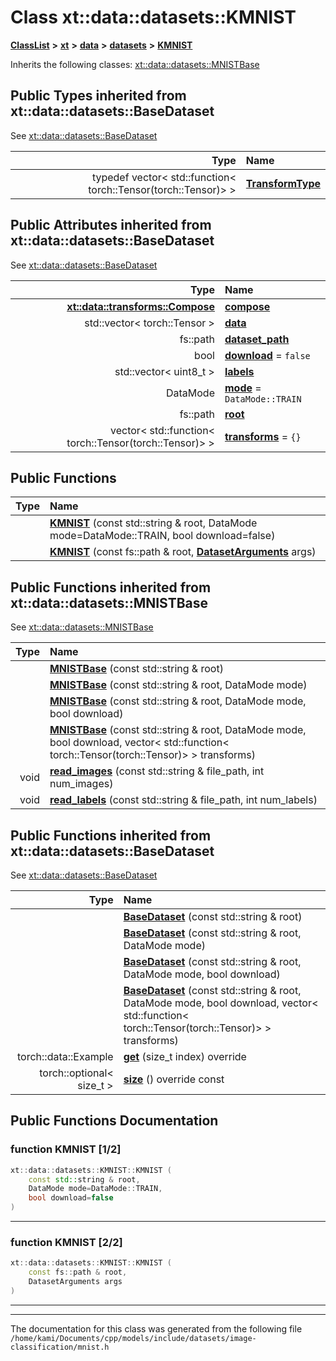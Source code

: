 

# Class xt::data::datasets::KMNIST



[**ClassList**](annotated.md) **>** [**xt**](namespacext.md) **>** [**data**](namespacext_1_1data.md) **>** [**datasets**](namespacext_1_1data_1_1datasets.md) **>** [**KMNIST**](classxt_1_1data_1_1datasets_1_1KMNIST.md)








Inherits the following classes: [xt::data::datasets::MNISTBase](classxt_1_1data_1_1datasets_1_1MNISTBase.md)


















## Public Types inherited from xt::data::datasets::BaseDataset

See [xt::data::datasets::BaseDataset](classxt_1_1data_1_1datasets_1_1BaseDataset.md)

| Type | Name |
| ---: | :--- |
| typedef vector&lt; std::function&lt; torch::Tensor(torch::Tensor)&gt; &gt; | [**TransformType**](classxt_1_1data_1_1datasets_1_1BaseDataset.md#typedef-transformtype)  <br> |












## Public Attributes inherited from xt::data::datasets::BaseDataset

See [xt::data::datasets::BaseDataset](classxt_1_1data_1_1datasets_1_1BaseDataset.md)

| Type | Name |
| ---: | :--- |
|  [**xt::data::transforms::Compose**](classxt_1_1data_1_1transforms_1_1Compose.md) | [**compose**](classxt_1_1data_1_1datasets_1_1BaseDataset.md#variable-compose)  <br> |
|  std::vector&lt; torch::Tensor &gt; | [**data**](classxt_1_1data_1_1datasets_1_1BaseDataset.md#variable-data)  <br> |
|  fs::path | [**dataset\_path**](classxt_1_1data_1_1datasets_1_1BaseDataset.md#variable-dataset_path)  <br> |
|  bool | [**download**](classxt_1_1data_1_1datasets_1_1BaseDataset.md#variable-download)   = `false`<br> |
|  std::vector&lt; uint8\_t &gt; | [**labels**](classxt_1_1data_1_1datasets_1_1BaseDataset.md#variable-labels)  <br> |
|  DataMode | [**mode**](classxt_1_1data_1_1datasets_1_1BaseDataset.md#variable-mode)   = `DataMode::TRAIN`<br> |
|  fs::path | [**root**](classxt_1_1data_1_1datasets_1_1BaseDataset.md#variable-root)  <br> |
|  vector&lt; std::function&lt; torch::Tensor(torch::Tensor)&gt; &gt; | [**transforms**](classxt_1_1data_1_1datasets_1_1BaseDataset.md#variable-transforms)   = `{}`<br> |












































## Public Functions

| Type | Name |
| ---: | :--- |
|   | [**KMNIST**](#function-kmnist-12) (const std::string & root, DataMode mode=DataMode::TRAIN, bool download=false) <br> |
|   | [**KMNIST**](#function-kmnist-22) (const fs::path & root, [**DatasetArguments**](structDatasetArguments.md) args) <br> |


## Public Functions inherited from xt::data::datasets::MNISTBase

See [xt::data::datasets::MNISTBase](classxt_1_1data_1_1datasets_1_1MNISTBase.md)

| Type | Name |
| ---: | :--- |
|   | [**MNISTBase**](classxt_1_1data_1_1datasets_1_1MNISTBase.md#function-mnistbase-14) (const std::string & root) <br> |
|   | [**MNISTBase**](classxt_1_1data_1_1datasets_1_1MNISTBase.md#function-mnistbase-24) (const std::string & root, DataMode mode) <br> |
|   | [**MNISTBase**](classxt_1_1data_1_1datasets_1_1MNISTBase.md#function-mnistbase-34) (const std::string & root, DataMode mode, bool download) <br> |
|   | [**MNISTBase**](classxt_1_1data_1_1datasets_1_1MNISTBase.md#function-mnistbase-44) (const std::string & root, DataMode mode, bool download, vector&lt; std::function&lt; torch::Tensor(torch::Tensor)&gt; &gt; transforms) <br> |
|  void | [**read\_images**](classxt_1_1data_1_1datasets_1_1MNISTBase.md#function-read_images) (const std::string & file\_path, int num\_images) <br> |
|  void | [**read\_labels**](classxt_1_1data_1_1datasets_1_1MNISTBase.md#function-read_labels) (const std::string & file\_path, int num\_labels) <br> |


## Public Functions inherited from xt::data::datasets::BaseDataset

See [xt::data::datasets::BaseDataset](classxt_1_1data_1_1datasets_1_1BaseDataset.md)

| Type | Name |
| ---: | :--- |
|   | [**BaseDataset**](classxt_1_1data_1_1datasets_1_1BaseDataset.md#function-basedataset-14) (const std::string & root) <br> |
|   | [**BaseDataset**](classxt_1_1data_1_1datasets_1_1BaseDataset.md#function-basedataset-24) (const std::string & root, DataMode mode) <br> |
|   | [**BaseDataset**](classxt_1_1data_1_1datasets_1_1BaseDataset.md#function-basedataset-34) (const std::string & root, DataMode mode, bool download) <br> |
|   | [**BaseDataset**](classxt_1_1data_1_1datasets_1_1BaseDataset.md#function-basedataset-44) (const std::string & root, DataMode mode, bool download, vector&lt; std::function&lt; torch::Tensor(torch::Tensor)&gt; &gt; transforms) <br> |
|  torch::data::Example | [**get**](classxt_1_1data_1_1datasets_1_1BaseDataset.md#function-get) (size\_t index) override<br> |
|  torch::optional&lt; size\_t &gt; | [**size**](classxt_1_1data_1_1datasets_1_1BaseDataset.md#function-size) () override const<br> |
















































































## Public Functions Documentation




### function KMNIST [1/2]

```C++
xt::data::datasets::KMNIST::KMNIST (
    const std::string & root,
    DataMode mode=DataMode::TRAIN,
    bool download=false
) 
```




<hr>



### function KMNIST [2/2]

```C++
xt::data::datasets::KMNIST::KMNIST (
    const fs::path & root,
    DatasetArguments args
) 
```




<hr>

------------------------------
The documentation for this class was generated from the following file `/home/kami/Documents/cpp/models/include/datasets/image-classification/mnist.h`

